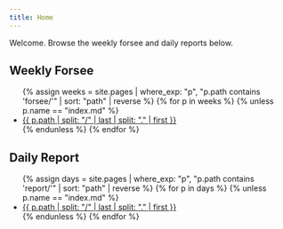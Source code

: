 ```yaml
---
title: Home
---
```


Welcome. Browse the weekly forsee and daily reports below.

## Weekly Forsee
<ul>
{% assign weeks = site.pages | where_exp: "p", "p.path contains 'forsee/'" | sort: "path" | reverse %}
{% for p in weeks %}
  {% unless p.name == "index.md" %}
  <li>
    <a href="{{ p.url | relative_url }}">
      {{ p.path | split: "/" | last | split: "." | first }}
    </a>
  </li>
  {% endunless %}
{% endfor %}
</ul>

## Daily Report
<ul>
{% assign days = site.pages | where_exp: "p", "p.path contains 'report/'" | sort: "path" | reverse %}
{% for p in days %}
  {% unless p.name == "index.md" %}
  <li>
    <a href="{{ p.url | relative_url }}">
      {{ p.path | split: "/" | last | split: "." | first }}
    </a>
  </li>
  {% endunless %}
{% endfor %}
</ul>
